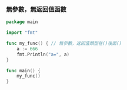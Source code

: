### 無參數，無返回值函數
```go
package main

import "fmt"

func my_func() { // 無參數，返回值類型在()後面()
	a := 666
	fmt.Println("a=", a)
}

func main() {
	my_func()
}
```
